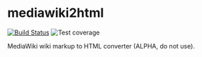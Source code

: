 # mediawiki2html
[![Build Status](https://www.travis-ci.org/jplochocki/mediawiki2html.svg?branch=master)](https://www.travis-ci.org/jplochocki/mediawiki2html)
![Test coverage](https://img.shields.io/badge/dynamic/json?color=success&label=coverage&query=total.lines.pct&suffix=%25&url=https%3A%2F%2Fraw.githubusercontent.com%2Fjplochocki%2Fmediawiki2html%2Fmaster%2F.coverage.json)

MediaWiki wiki markup to HTML converter (ALPHA, do not use).
